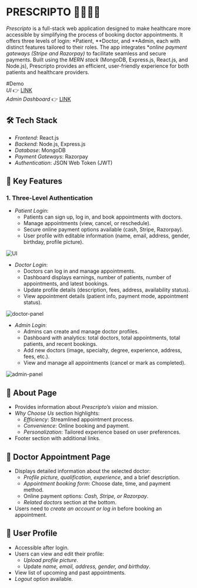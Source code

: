 # PRESCRIPTO 👨‍⚕🏥🤒

*Prescripto* is a full-stack web application designed to make healthcare more accessible by simplifying the process of booking doctor appointments. It offers three levels of login: *Patient, **Doctor, and **Admin, each with distinct features tailored to their roles. The app integrates **online payment gateways (Stripe and Razorpay)* to facilitate seamless and secure payments. Built using the *MERN stack* (MongoDB, Express.js, React.js, and Node.js), Prescripto provides an efficient, user-friendly experience for both patients and healthcare providers.


#Demo
<br>
*UI* 👉 [LINK](https://prescripto-frontend-lovat.vercel.app)
<br>
*Admin Dashboard* 👉 [LINK](https://prescripto-admin-beta.vercel.app)

## 🛠 Tech Stack

- *Frontend*: React.js
- *Backend*: Node.js, Express.js
- *Database*: MongoDB
- *Payment Gateways*: Razorpay
- *Authentication*: JSON Web Token (JWT)

## 🔑 Key Features

### 1. Three-Level Authentication

- *Patient Login*: 
  - Patients can sign up, log in, and book appointments with doctors.
  - Manage appointments (view, cancel, or reschedule).
  - Secure online payment options available (cash, Stripe, Razorpay).
  - User profile with editable information (name, email, address, gender, birthday, profile picture).
  

![UI](https://github.com/user-attachments/assets/f953ae81-7cc8-4b6b-8101-c3aa47d0aada)


- *Doctor Login*:
  - Doctors can log in and manage appointments.
  - Dashboard displays earnings, number of patients, number of appointments, and latest bookings.
  - Update profile details (description, fees, address, availability status).
  - View appointment details (patient info, payment mode, appointment status).

![doctor-panel](https://github.com/user-attachments/assets/ed488e0a-a61a-4cb1-b95a-f19b9135f9b2)




- *Admin Login*:
  - Admins can create and manage doctor profiles.
  - Dashboard with analytics: total doctors, total appointments, total patients, and recent bookings.
  - Add new doctors (image, specialty, degree, experience, address, fees, etc.).
  - View and manage all appointments (cancel or mark as completed).

![admin-panel](https://github.com/user-attachments/assets/5479b3c0-0663-41ec-9fe2-17434249155c)


## 📄 About Page

- Provides information about *Prescripto’s vision* and mission.
- *Why Choose Us* section highlights:
  - *Efficiency*: Streamlined appointment process.
  - *Convenience*: Online booking and payment.
  - *Personalization*: Tailored experience based on user preferences.
- Footer section with additional links.

## 📅 Doctor Appointment Page

- Displays detailed information about the selected doctor:
  - *Profile picture, qualification, experience*, and a brief description.
  - *Appointment booking form*: Choose date, time, and payment method.
  - Online payment options: *Cash, Stripe, or Razorpay*.
  - *Related doctors* section at the bottom.
- Users need to *create an account or log in* before booking an appointment.

## 👤 User Profile

- Accessible after login.
- Users can view and edit their profile:
  - *Upload profile picture*.
  - Update *name, email, address, gender, and birthday*.
- View list of upcoming and past appointments.
- *Logout* option available.
